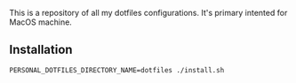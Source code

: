 This is a repository of all my dotfiles configurations. It's primary intented for MacOS machine.

## Installation

```
PERSONAL_DOTFILES_DIRECTORY_NAME=dotfiles ./install.sh
```

